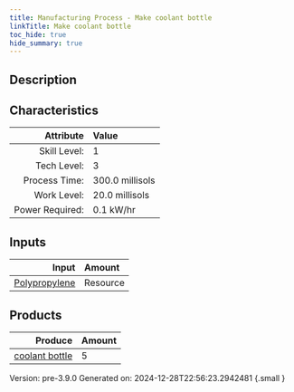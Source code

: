 ```yaml
---
title: Manufacturing Process - Make coolant bottle
linkTitle: Make coolant bottle
toc_hide: true
hide_summary: true
---
```


## Description
&#10;&#9;&#9;

## Characteristics

| Attribute      | Value |
|--------:|:------|
|Skill Level:|1|
|Tech Level:|3|
|Process Time:|300.0 millisols|
|Work Level:|20.0 millisols|
|Power Required:|0.1 kW/hr|

## Inputs

| Input      | Amount |
|--------:|:------|
|[Polypropylene](/docs/definitions/resource/polypropylene)|Resource|1.0 kg|

## Products


| Produce      | Amount |
|--------:|:------|
|[coolant bottle](/docs/definitions/part/coolant-bottle)|5|


Version: pre-3.9.0 Generated on: 2024-12-28T22:56:23.2942481
{.small }

